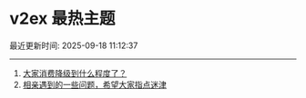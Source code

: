 # v2ex 最热主题

最近更新时间: 2025-09-18 11:12:37

--- 
1. [大家消费降级到什么程度了？](https://www.v2ex.com/t/1160070) 
2. [相亲遇到的一些问题，希望大家指点迷津](https://www.v2ex.com/t/1160089) 
